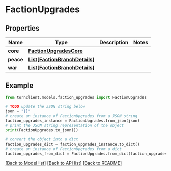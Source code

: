 # FactionUpgrades


## Properties

Name | Type | Description | Notes
------------ | ------------- | ------------- | -------------
**core** | [**FactionUpgradesCore**](FactionUpgradesCore.md) |  | 
**peace** | [**List[FactionBranchDetails]**](FactionBranchDetails.md) |  | 
**war** | [**List[FactionBranchDetails]**](FactionBranchDetails.md) |  | 

## Example

```python
from tornclient.models.faction_upgrades import FactionUpgrades

# TODO update the JSON string below
json = "{}"
# create an instance of FactionUpgrades from a JSON string
faction_upgrades_instance = FactionUpgrades.from_json(json)
# print the JSON string representation of the object
print(FactionUpgrades.to_json())

# convert the object into a dict
faction_upgrades_dict = faction_upgrades_instance.to_dict()
# create an instance of FactionUpgrades from a dict
faction_upgrades_from_dict = FactionUpgrades.from_dict(faction_upgrades_dict)
```
[[Back to Model list]](../README.md#documentation-for-models) [[Back to API list]](../README.md#documentation-for-api-endpoints) [[Back to README]](../README.md)


